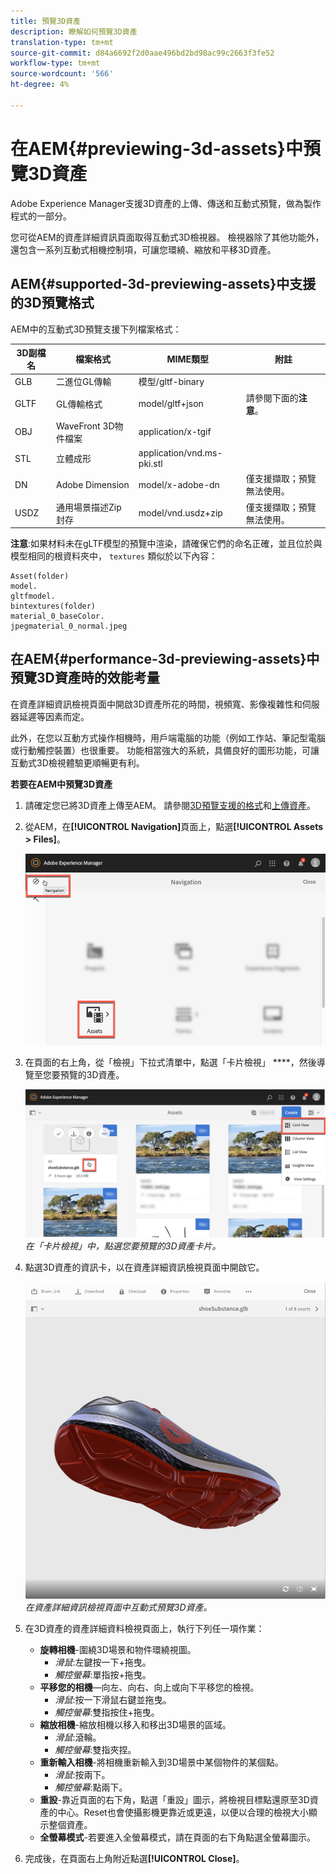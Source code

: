 ```yaml
---
title: 預覽3D資產
description: 瞭解如何預覽3D資產
translation-type: tm+mt
source-git-commit: d84a6692f2d0aae496bd2bd98ac99c2663f3fe52
workflow-type: tm+mt
source-wordcount: '566'
ht-degree: 4%

---
```



# 在AEM{#previewing-3d-assets}中預覽3D資產

Adobe Experience Manager支援3D資產的上傳、傳送和互動式預覽，做為製作程式的一部分。

您可從AEM的資產詳細資訊頁面取得互動式3D檢視器。 檢視器除了其他功能外，還包含一系列互動式相機控制項，可讓您環繞、縮放和平移3D資產。

<!-- See also [Working with 3D assets in Dynamic Media](/help/assets/dynamic-media/assets-3d.md). -->

## AEM{#supported-3d-previewing-assets}中支援的3D預覽格式

AEM中的互動式3D預覽支援下列檔案格式：

| 3D副檔名 | 檔案格式 | MIME類型 | 附註 |
|---|---|---|---|
| GLB | 二進位GL傳輸 | 模型/gltf-binary |  |
| GLTF | GL傳輸格式 | model/gltf+json | 請參閱下面的&#x200B;**注意**。 |
| OBJ | WaveFront 3D物件檔案 | application/x-tgif |  |
| STL | 立體成形 | application/vnd.ms-pki.stl |  |
| DN | Adobe Dimension | model/x-adobe-dn | 僅支援擷取；預覽無法使用。 |
| USDZ | 通用場景描述Zip封存 | model/vnd.usdz+zip | 僅支援擷取；預覽無法使用。 |

**注意**:如果材料未在gLTF模型的預覽中渲染，請確保它們的命名正確，並且位於與模型相同的根資料夾中， `textures` 類似於以下內容：

    Asset(folder)
    model.
    gltfmodel.
    bintextures(folder)
    material_0_baseColor.
    jpegmaterial_0_normal.jpeg

## 在AEM{#performance-3d-previewing-assets}中預覽3D資產時的效能考量

在資產詳細資訊檢視頁面中開啟3D資產所花的時間，視頻寬、影像複雜性和伺服器延遲等因素而定。

此外，在您以互動方式操作相機時，用戶端電腦的功能（例如工作站、筆記型電腦或行動觸控裝置）也很重要。 功能相當強大的系統，具備良好的圖形功能，可讓互動式3D檢視體驗更順暢更有利。

**若要在AEM中預覽3D資產**

1. 請確定您已將3D資產上傳至AEM。
請參閱[3D預覽支援的格式](#supported-3d-previewing-assets)和[上傳資產](/help/assets/manage-digital-assets.md#uploading-assets)。
1. 從AEM，在&#x200B;**[!UICONTROL Navigation]**&#x200B;頁面上，點選&#x200B;**[!UICONTROL Assets > Files]**。

   ![導覽頁面](/help/assets/dynamic-media/assets/navigation-assets.png)

1. 在頁面的右上角，從「檢視」下拉式清單中，點選「卡片檢視」 ****，然後導覽至您要預覽的3D資產。

   ![3D卡片選擇](/help/assets/dynamic-media/assets/3d-card-select.png)
   _在「卡片檢視」中，點選您要預覽的3D資產卡片。_

1. 點選3D資產的資訊卡，以在資產詳細資訊檢視頁面中開啟它。

   ![互動式3D預覽](/help/assets/dynamic-media/assets/3d-preview.png)
   _在資產詳細資訊檢視頁面中互動式預覽3D資產。_
1. 在3D資產的資產詳細資料檢視頁面上，執行下列任一項作業：
   * **旋轉相機**-圍繞3D場景和物件環繞視圖。
      * _滑鼠_:左鍵按一下+拖曳。
      * _觸控螢幕_:單指按+拖曳。
   * **平移您的相機**—向左、向右、向上或向下平移您的檢視。
      * _滑鼠_:按一下滑鼠右鍵並拖曳。
      * _觸控螢幕_:雙指按住+拖曳。
   * **縮放相機**-縮放相機以移入和移出3D場景的區域。
      * _滑鼠_:滾輪。
      * _觸控螢幕_:雙指夾捏。
   * **重新輸入相機**-將相機重新輸入到3D場景中某個物件的某個點。
      * _滑鼠_:按兩下。
      * _觸控螢幕_:點兩下。
   * **重設**-靠近頁面的右下角，點選「重設」圖示，將檢視目標點還原至3D資產的中心。Reset也會使攝影機更靠近或更遠，以便以合理的檢視大小顯示整個資產。
   * **全螢幕模式**-若要進入全螢幕模式，請在頁面的右下角點選全螢幕圖示。

1. 完成後，在頁面右上角附近點選&#x200B;**[!UICONTROL Close]**。
